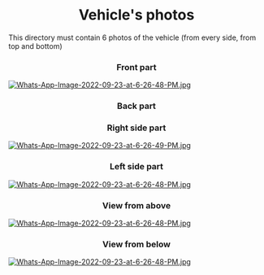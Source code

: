  <h1 align="center"> Vehicle's photos </h1>


This directory must contain 6 photos of the vehicle (from every side, from top and bottom)

<h3 align="center"> Front part </h3>

[![Whats-App-Image-2022-09-23-at-6-26-48-PM.jpg](https://i.postimg.cc/8P5pD69k/Whats-App-Image-2022-09-23-at-6-26-48-PM.jpg)](https://postimg.cc/nMybGCnN)


<h3 align="center"> Back part </h3>



<h3 align="center"> Right side part </h3>

[![Whats-App-Image-2022-09-23-at-6-26-49-PM.jpg](https://i.postimg.cc/8cBgm17C/Whats-App-Image-2022-09-23-at-6-26-49-PM.jpg)](https://postimg.cc/hQjYSRbF)

<h3 align="center"> Left side part </h3>

[![Whats-App-Image-2022-09-23-at-6-26-48-PM.jpg](https://i.postimg.cc/CxnwnVwW/Whats-App-Image-2022-09-23-at-6-26-48-PM.jpg)](https://postimg.cc/754FjdGV)

<h3 align="center"> View from above </h3>

[![Whats-App-Image-2022-09-23-at-6-26-48-PM.jpg](https://i.postimg.cc/htXt8d1Z/Whats-App-Image-2022-09-23-at-6-26-48-PM.jpg)](https://postimg.cc/DSKhnmD1)


<h3 align="center"> View from below </h3>

[![Whats-App-Image-2022-09-23-at-6-26-48-PM.jpg](https://i.postimg.cc/4ycrNX65/Whats-App-Image-2022-09-23-at-6-26-48-PM.jpg)](https://postimg.cc/D42CxkYJ)

